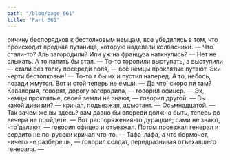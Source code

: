 ```yaml
---
path: "/blog/page_661"
title: "Part 661"
---
```


ричину беспорядков к бестолковым немцам, все убедились в том, что происходит вредная путаница, которую наделали колбасники.
— Что́ стали-то? Аль загородили? Или уж на француза наткнулись?
— Нет не слыхать. А то палить бы стал.
— То-то торопили выступать, а выступили — стали без толку посереди поля, — всё немцы проклятые путают. Эки черти бестолковые!
— То-то я бы их и пустил наперед. А то, небось, позади жмутся. Вот и стой теперь не емши.
— Да что́, скоро ли там? Кавалерия, говорят, дорогу загородила, — говорил офицер.
— Эх, немцы проклятые, своей земли не знают, — говорил другой.
— Вы какой дивизии? — кричал, подъезжая, адъютант.
— Осьмнадцатой.
— Так зачем же вы здесь? вам давно бы впереди должно быть, теперь до вечера не пройдете.
— Вот распоряжения-то дурацкие; сами не знают, что́ делают, — говорил офицер и отъезжал.
Потом проезжал генерал и сердито не по-русски кричал что-то.
— Тафа-лафа, а что бормочет, ничего не разберешь, — говорил солдат, передразнивая отъехавшего генерала. — 
